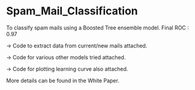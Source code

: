 # Spam_Mail_Classification

To classify spam mails using a Boosted Tree ensemble model.
Final ROC : 0.97

-> Code to extract data from current/new mails attached.

-> Code for various other models tried attached.

-> Code for plotting learning curve also attached.


More details can be found in the White Paper.